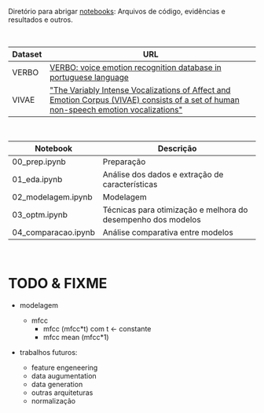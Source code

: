 Diretório para abrigar [notebooks](notebooks/): Arquivos de código, evidências e resultados e outros.

<br>

Dataset | URL
------- | ---
VERBO   | [VERBO: voice emotion recognition database in portuguese language](https://github.com/jrtorresneto/VERBO-emotional-speech-dataset)
VIVAE   | ["The Variably Intense Vocalizations of Affect and Emotion Corpus (VIVAE) consists of a set of human non-speech emotion vocalizations"](https://zenodo.org/record/4066235#.Y08sYiVv9hE)

<br>

Notebook              | Descrição
--------------------- | ---------
00_prep.ipynb         | Preparação
01_eda.ipynb          | Análise dos dados e extração de características 
02_modelagem.ipynb    | Modelagem
03_optm.ipynb         | Técnicas para otimização e melhora do desempenho dos modelos
04_comparacao.ipynb   | Análise comparativa entre modelos

<br>

# TODO & FIXME

-  modelagem
    - mfcc
        - mfcc (mfcc*t) com t <- constante
        - mfcc mean (mfcc*1)

- trabalhos futuros:
    - feature engeneering
    - data augumentation
    - data generation
    - outras arquiteturas
    - normalização
